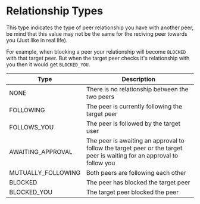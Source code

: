 # Relationship Types

This type indicates the type of peer relationship you have with
another peer, be mind that this value may not be the same for
the reciving peer towards you (Just like in real life).

For example, when blocking a peer your relationship will become
`BLOCKED` with that target peer. But when the target peer checks
it's relationship with you then it would get `BLOCKED_YOU`.

| Type               | Description                                                                                                            |
|--------------------|------------------------------------------------------------------------------------------------------------------------|
| NONE               | There is no relationship between the two peers                                                                         |
| FOLLOWING          | The peer is currently following the target peer                                                                        |
| FOLLOWS_YOU        | The peer is followed by the target user                                                                                |
| AWAITING_APPROVAL  | The peer is awaiting an approval to follow the target peer or the target peer is waiting for an approval to follow you |
| MUTUALLY_FOLLOWING | Both peers are following each other                                                                                    |
| BLOCKED            | The peer has blocked the target peer                                                                                   |
| BLOCKED_YOU        | The target peer blocked the peer                                                                                       |